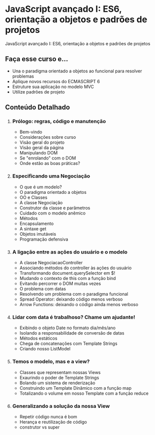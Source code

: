 # JavaScript avançado I: ES6, orientação a objetos e padrões de projetos
JavaScript avançado I: ES6, orientação a objetos e padrões de projetos

## Faça esse curso e...

*   Una o paradigma orientado a objetos ao funcional para resolver problemas
*   Aplique novos recursos do ECMASCRIPT 6
*   Estruture sua aplicação no modelo MVC
*   Utilize padrões de projeto

## Conteúdo Detalhado

1.  ### Prólogo: regras, código e manutenção

    *   Bem-vindo
    *   Considerações sobre curso
    *   Visão geral do projeto
    *   Visão geral da página
    *   Manipulando DOM
    *   Se "enrolando" com o DOM
    *   Onde estão as boas práticas?
2.  ### Especificando uma Negociação

    *   O que é um modelo?
    *   O paradigma orientado a objetos
    *   OO e Classes
    *   A classe Negociação
    *   Construtor da classe e parâmetros
    *   Cuidado com o modelo anêmico
    *   Métodos
    *   Encapsulamento
    *   A sintaxe get
    *   Objetos imutáveis
    *   Programação defensiva
3.  ### A ligação entre as ações do usuário e o modelo

    *   A classe NegociacaoController
    *   Associando métodos do controller às ações do usuário
    *   Transformando document.querySelector em $!
    *   Mudando o contexto de this com a função bind
    *   Evitando percorrer o DOM muitas vezes
    *   O problema com datas
    *   Resolvendo um problema com o paradigma funcional
    *   Spread Operator: deixando código menos verboso
    *   Arrow Functions: deixando o código ainda menos verboso
4.  ### Lidar com data é trabalhoso? Chame um ajudante!

    *   Exibindo o objeto Date no formato dia/mês/ano
    *   Isolando a responsabilidade de conversão de datas
    *   Métodos estáticos
    *   Chega de concatenações com Template Strings
    *   Criando nosso ListModel
5.  ### Temos o modelo, mas e a view?

    *   Classes que representam nossas Views
    *   Exaurindo o poder de Template Strings
    *   Bolando um sistema de renderização
    *   Construindo um Template Dinâmico com a função map
    *   Totalizando o volume em nosso Template com a função reduce
6.  ### Generalizando a solução da nossa View

    *   Repetir código nunca é bom
    *   Herança e reutilização de código
    *   construtor vs super
